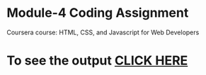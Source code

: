 

# Module-4 Coding Assignment

Coursera course: HTML, CSS, and Javascript for Web Developers

# To see the output [CLICK HERE](https://nshasheendra.github.io/Coursera-HTML-CSS-and-JavaScript-for-Web-Developers/Assignments/module-4/index.html)

